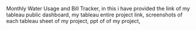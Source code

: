 Monthly Water Usage and Bill Tracker,
in this i have provided the link of my tableau public dashboard,
my tableau entire project link,
screenshots of each tableau sheet of my project,
ppt of of my project,

